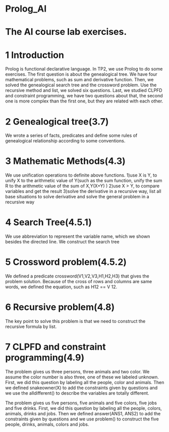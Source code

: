 # Prolog_AI
# The AI course lab exercises.
# 1 Introduction
Prolog is functional declarative language. In TP2, we use Prolog to do some exercises. The first
question is about the genealogical tree. We have four mathematical problems, such as sum and
derivative function. Then, we solved the genealogical search tree and the crossword problem. Use
the recursive method and list, we solved six questions. Last, we studied CLPFD and constraint
programming, we have two questions about that, the second one is more complex than the first
one, but they are related with each other.

# 2 Genealogical tree(3.7)
We wrote a series of facts, predicates and define some rules of genealogical relationship according
to some conventions.
# 3 Mathematic Methods(4.3)
We use unification operations to definite above functions.
1)use X is Y, to unify X to the arithmetic value of Y(such as the sum function, unify the sum R
to the arithmetic value of the sum of X,Y(X+Y) )
2)use X > Y, to compare variables and get the result
3)solve the derivative in a recursive way, list all base situations to solve derivative and solve the
general problem in a recursive way
# 4 Search Tree(4.5.1)
We use abbreviation to represent the variable name, which we shown besides the directed line. We
construct the search tree
# 5 Crossword problem(4.5.2)
We defined a predicate crossword(V1,V2,V3,H1,H2,H3) that gives the problem solution. Because
of the cross of rows and columns are same words, we defined the equation, such as H12 == V 12.
# 6 Recursive problem(4.8)
The key point to solve this problem is that we need to construct the recursive formula by list.
# 7 CLPFD and constraint programming(4.9)

The problem gives us three persons, three animals and two color. We assume the color number is
also three, one of these we labeled unknown. First, we did this question by labeling all the people,
color and animals. Then we defined snakeowner(X) to add the constraints given by questions and
we use the alldifferent() to describe the variables are totally different.

The problem gives us five persons, five animals and five colors, five jobs and five drinks. First,
we did this question by labeling all the people, colors, animals, drinks and jobs. Then we defined
answer(ANS1, ANS2) to add the constraints given by questions and we use problem() to construct
the five people, drinks, animals, colors and jobs.
